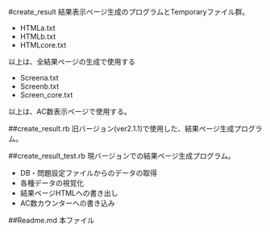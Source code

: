 #create_result
結果表示ページ生成のプログラムとTemporaryファイル群。

 - HTMLa.txt
 - HTMLb.txt
 - HTMLcore.txt

以上は、全結果ページの生成で使用する

 - Screena.txt
 - Screenb.txt
 - Screen_core.txt

以上は、AC数表示ページで使用する。

##create_result.rb
旧バージョン(ver2.1.1)で使用した、結果ページ生成プログラム。  

##create_result_test.rb
現バージョンでの結果ページ生成プログラム。

 - DB・問題設定ファイルからのデータの取得
 - 各種データの視覚化
 - 結果ページHTMLへの書き出し
 - AC数カウンターへの書き込み

##Readme.md
本ファイル
